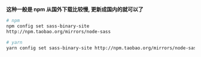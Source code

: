 

**这种一般是 npm 从国外下载比较慢, 更新成国内的就可以了**



```bash
# npm
npm config set sass-binary-site 
http://npm.taobao.org/mirrors/node-sass
```


```bash
# yarn
yarn config set sass-binary-site http://npm.taobao.org/mirrors/node-sass
```
<!-- more -->
